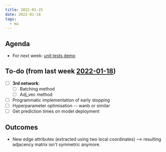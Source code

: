 ```yaml
---
title: 2022-01-25
date: 2022-01-18
tags:
  - ma
---
```


## Agenda
* For next week: [unit tests demo](unlisted/2022-02-02.md)

## To-do (from last week [2022-01-18](unlisted/minutes/2022-01/2022-01-18.md))
* [ ] **3rd network**:
	* [ ] Batching method
	* [ ] Adj_vec method
* [ ] Programmatic implementation of early stopping
* [ ] Hyperparameter optimisation -- wanb or similar
* [ ] Get prediction times on model deployment

## Outcomes
* New edge attributes (extracted using two local coordinates) --> resulting adjacency matrix isn't symmetric anymore.
